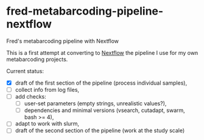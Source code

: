 # fred-metabarcoding-pipeline-nextflow

Fred's metabarcoding pipeline with Nextflow

This is a first attempt at converting to
[Nextflow](https://www.nextflow.io/) the pipeline I use for my own
metabarcoding projects.

Current status:
- [x] draft of the first section of the pipeline (process individual samples),
- [ ] collect info from log files,
- [ ] add checks:
  - [ ] user-set parameters (empty strings, unrealistic values?),
  - [ ] dependencies and minimal versions (vsearch, cutadapt, swarm, bash >= 4),
- [ ] adapt to work with slurm,
- [ ] draft of the second section of the pipeline (work at the study scale)

